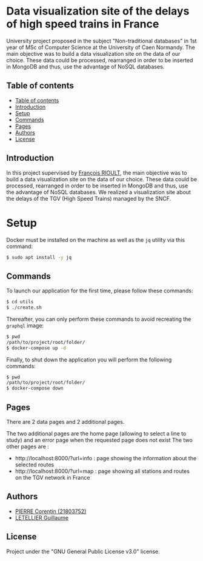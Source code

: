 # Data visualization site of the delays of high speed trains in France

University project proposed in the subject "Non-traditional databases" in 1st year of MSc of Computer Science at the University of Caen Normandy. The main objective was to build a data visualization site on the data of our choice. These data could be processed, rearranged in order to be inserted in MongoDB and thus, use the advantage of NoSQL databases.

## Table of contents

  - [Table of contents](#table-of-contents)
  - [Introduction](#introduction)
  - [Setup](#setup)
  - [Commands](#commands)
  - [Pages](#pages)
  - [Authors](#authors)
  - [License](#license)

## Introduction
In this project supervised by [François RIOULT](https://rioultf.users.greyc.fr/drupal/welcome-francois-rioults-home-page), the main objective was to build a data visualization site on the data of our choice. These data could be processed, rearranged in order to be inserted in MongoDB and thus, use the advantage of NoSQL databases. We realized a visualization site about the delays of the TGV (High Speed Trains) managed by the SNCF.


# Setup
Docker must be installed on the machine as well as the `jq` utility via this command:
```sh
$ sudo apt install -y jq
```

## Commands
To launch our application for the first time, please follow these commands:
```sh
$ cd utils
$ ./create.sh
```

Thereafter, you can only perform these commands to avoid recreating the `graphql` image:
```sh
$ pwd
/path/to/project/root/folder/
$ docker-compose up -d
```

Finally, to shut down the application you will perform the following commands:
```sh
$ pwd
/path/to/project/root/folder/
$ docker-compose down
```

## Pages
There are 2 data pages and 2 additional pages.

The two additional pages are the home page (allowing to select a line to study) and an error page when the requested page does not exist
The two other pages are :
- http://localhost:8000/?url=info : page showing the information about the selected routes
- http://localhost:8000/?url=map : page showing all stations and routes on the TGV network in France

## Authors
- [PIERRE Corentin (21803752)](https://github.com/coco-ia)
- [LETELLIER Guillaume](https://github.com/Guigui14460)

## License
Project under the "GNU General Public License v3.0" license.
